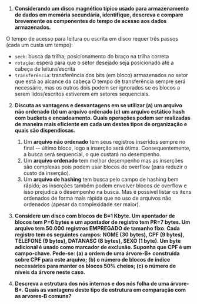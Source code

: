 1. **Considerando um disco magnético típico usado para armazenamento de dados em memória secundária, identifique, descreva e compare brevemente os componentes do tempo de acesso aos dados armazenados.**

O tempo de acesso para leitura ou escrita em disco requer três passos (cada um custa um tempo):

- `seek`: busca da trilha;  posicionamento do braço na trilha correta
- `rotação`: espera para que o setor desejado seja posicionado até a cabeça de leitura/escrita
- `transferência`: transferência dos bits (em bloco) armazenados no setor que está ao alcance da cabeça
O tempo de transferência sempre será necessário, mas os outros dois podem ser ignorados se os blocos a serem lidos/escritos estiverem em setores sequenciais.

2. **Discuta as vantagens e desvantagens em se utilizar (a) um arquivo não ordenado (b) um arquivo ordenado (c) um arquivo estático hash com buckets e encadeamento. Quais operações podem ser realizadas de maneira mais eficiente em cada um destes tipos de organização e quais são dispendiosas.**

      1. Um **arquivo não ordenado** tem seus registros inseridos sempre no final -- último bloco, logo a inserção será ótima. Consequentemente, a busca será sequencial, o que custará no desempenho.
      2. Um **arquivo ordenado** tem melhor desempenho mas as inserções são complexas pois podem usar blocos de overflow (para reduzir o custo da inserção).
      3. Um **arquivo de hashing** tem busca pelo campo de hashing bem rápido; as inserções também podem envolver blocos de overflow e isso prejudica o desempenho na busca. Mas é possível listar os itens ordenados de forma mais rápida que no uso de arquivos não ordenados (apesar da complexidade ser maior).
   
3. **Considere um disco com blocos de B=1 Kbyte. Um apontador de blocos tem P=6 bytes e um apontador de registro tem PR=7 bytes. Um arquivo tem 50.000 registros EMPREGADO de tamanho fixo. Cada registro tem os seguintes campos: NOME (30 bytes), CPF (9 bytes), TELEFONE (9 bytes), DATANASC (8 bytes), SEXO (1 byte). Um byte adicional é usado como marcador de exclusão. Suponha que CPF é um campo-chave. Pede-se:
(a) a ordem de uma árvore-B+ construída sobre CPF para este arquivo; (b) o número de blocos de índice necessários para manter os blocos 50% cheios; (c) o número de níveis da árvore neste caso.**

4. **Descreva a estrutura dos nós internos e dos nós folha de uma árvore-B+. Quais as vantagens deste tipo de estrutura em comparação com as arvores-B comuns?**
